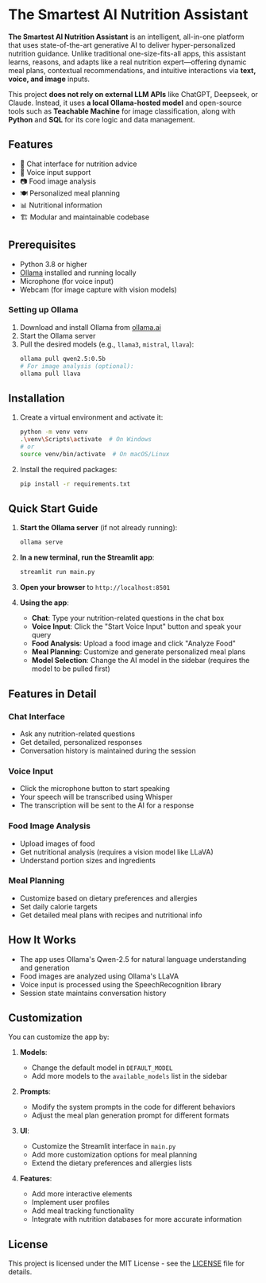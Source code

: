 # The Smartest AI Nutrition Assistant

**The Smartest AI Nutrition Assistant** is an intelligent, all-in-one platform that uses state-of-the-art generative AI to deliver hyper-personalized nutrition guidance. Unlike traditional one-size-fits-all apps, this assistant learns, reasons, and adapts like a real nutrition expert—offering dynamic meal plans, contextual recommendations, and intuitive interactions via **text, voice, and image** inputs.

This project **does not rely on external LLM APIs** like ChatGPT, Deepseek, or Claude. Instead, it uses **a local Ollama-hosted  model** and open-source tools such as **Teachable Machine** for image classification, along with **Python** and **SQL** for its core logic and data management.

## Features

- 💬 Chat interface for nutrition advice
- 🎤 Voice input support
- 📷 Food image analysis
- 🍽️ Personalized meal planning
- 📊 Nutritional information
- 🏗️ Modular and maintainable codebase

## Prerequisites

- Python 3.8 or higher
- [Ollama](https://ollama.ai/) installed and running locally
- Microphone (for voice input)
- Webcam (for image capture with vision models)

### Setting up Ollama

1. Download and install Ollama from [ollama.ai](https://ollama.ai/)
2. Start the Ollama server
3. Pull the desired models (e.g., `llama3`, `mistral`, `llava`):
   ```bash
   ollama pull qwen2.5:0.5b
   # For image analysis (optional):
   ollama pull llava
   ```

## Installation

1. Create a virtual environment and activate it:
   ```bash
   python -m venv venv
   .\venv\Scripts\activate  # On Windows
   # or
   source venv/bin/activate  # On macOS/Linux
   ```

3. Install the required packages:
   ```bash
   pip install -r requirements.txt
   ```

## Quick Start Guide

1. **Start the Ollama server** (if not already running):
   ```bash
   ollama serve
   ```

2. **In a new terminal, run the Streamlit app**:
   ```bash
   streamlit run main.py
   ```

3. **Open your browser** to `http://localhost:8501`

4. **Using the app**:
   - **Chat**: Type your nutrition-related questions in the chat box
   - **Voice Input**: Click the "Start Voice Input" button and speak your query
   - **Food Analysis**: Upload a food image and click "Analyze Food"
   - **Meal Planning**: Customize and generate personalized meal plans
   - **Model Selection**: Change the AI model in the sidebar (requires the model to be pulled first)

## Features in Detail

### Chat Interface
- Ask any nutrition-related questions
- Get detailed, personalized responses
- Conversation history is maintained during the session

### Voice Input
- Click the microphone button to start speaking
- Your speech will be transcribed using Whisper
- The transcription will be sent to the AI for a response

### Food Image Analysis
- Upload images of food
- Get nutritional analysis (requires a vision model like LLaVA)
- Understand portion sizes and ingredients

### Meal Planning
- Customize based on dietary preferences and allergies
- Set daily calorie targets
- Get detailed meal plans with recipes and nutritional info

## How It Works

- The app uses Ollama's Qwen-2.5 for natural language understanding and generation
- Food images are analyzed using Ollama's LLaVA
- Voice input is processed using the SpeechRecognition library
- Session state maintains conversation history

## Customization

You can customize the app by:

1. **Models**: 
   - Change the default model in `DEFAULT_MODEL`
   - Add more models to the `available_models` list in the sidebar

2. **Prompts**:
   - Modify the system prompts in the code for different behaviors
   - Adjust the meal plan generation prompt for different formats

3. **UI**:
   - Customize the Streamlit interface in `main.py`
   - Add more customization options for meal planning
   - Extend the dietary preferences and allergies lists

4. **Features**:
   - Add more interactive elements
   - Implement user profiles
   - Add meal tracking functionality
   - Integrate with nutrition databases for more accurate information

## License

This project is licensed under the MIT License - see the [LICENSE](LICENSE) file for details.